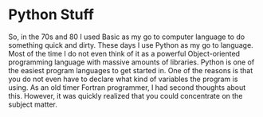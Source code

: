 # Python Stuff
So, in the 70s and 80 I used Basic as my go to computer language to do something quick and dirty. These days I use Python as my go to language. Most of the time I do not even think of it as a powerful Object-oriented programming language with massive amounts of libraries. Python is one of the easiest program languages to get started in. One of the reasons is that you do not even have to declare what kind of variables the program is using. As an old timer Fortran programmer, I had second thoughts about this. However, it was quickly realized that you could concentrate on the subject matter.
